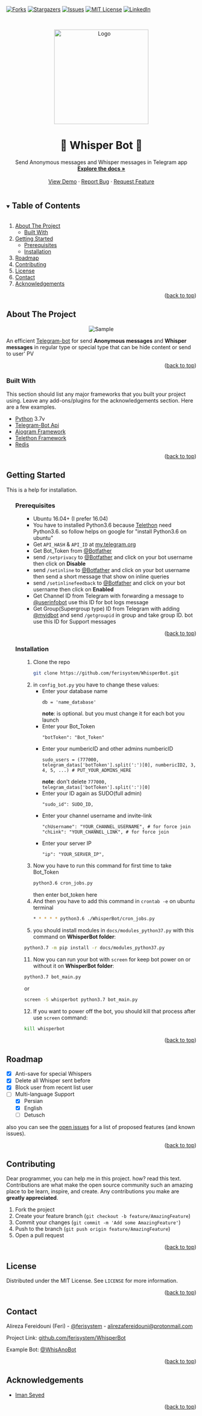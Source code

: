 <a name="readme-top"></a>
<!-- PROJECT SHIELDS -->
[![Forks][forks-shield]][forks-url]
[![Stargazers][stars-shield]][stars-url]
[![Issues][issues-shield]][issues-url]
[![MIT License][license-shield]][license-url]
[![LinkedIn][linkedin-shield]][linkedin-url]


<!-- PROJECT LOGO -->
<br />
<p align="center">
  <a href="https://github.com/ferisystem/WhisperBot">
    <img src="https://raw.githubusercontent.com/ferisystem/ferisystem/files/files/whisperbot/logo.jpg" alt="Logo" width="250" height="250">
  </a>

  <h1 align="center">💌 Whisper Bot 💬</h3>

  <p align="center">
    Send Anonymous messages and Whisper messages in Telegram app
    <br />
    <a href="#getting-started"><strong>Explore the docs »</strong></a>
    <br />
    <br />
    <a href="https://telegram.me/WhisAnoBot">View Demo</a>
    ·
    <a href="https://github.com/ferisystem/WhisperBot/issues">Report Bug</a>
    ·
    <a href="https://github.com/ferisystem/WhisperBot/issues">Request Feature</a>
  </p>
</p>



<!-- TABLE OF CONTENTS -->
<details open="open">
  <summary><h2 style="display: inline-block">Table of Contents</h2></summary>
  <ol>
    <li>
      <a href="#about-the-project">About The Project</a>
      <ul>
        <li><a href="#built-with">Built With</a></li>
      </ul>
    </li>
    <li>
      <a href="#getting-started">Getting Started</a>
      <ul>
        <li><a href="#prerequisites">Prerequisites</a></li>
        <li><a href="#installation">Installation</a></li>
      </ul>
    </li>
    <li><a href="#roadmap">Roadmap</a></li>
    <li><a href="#contributing">Contributing</a></li>
    <li><a href="#license">License</a></li>
    <li><a href="#contact">Contact</a></li>
    <li><a href="#acknowledgements">Acknowledgements</a></li>
  </ol>
</details>
<p align="right">(<a href="#readme-top">back to top</a>)</p>

<!-- ABOUT THE PROJECT -->
## About The Project

<p align="center">
<img src="https://raw.githubusercontent.com/ferisystem/ferisystem/files/files/whisperbot/Capture.JPG" alt="Sample" align="center">
</p>

An efficient [Telegram-bot](https://core.telegram.org/bots/api) for send **Anonymous messages** and **Whisper messages** in regular type or special type that can be hide content or send to user' PV
<p align="right">(<a href="#readme-top">back to top</a>)</p>


### Built With

This section should list any major frameworks that you built your project using. Leave any add-ons/plugins for the acknowledgements section. Here are a few examples.
* [Python](https://python.org) 3.7v
* [Telegram-Bot Api](https://core.telegram.org/bots/api)
* [Aiogram Framework](https://github.com/aiogram/aiogram)
* [Telethon Framework](https://github.com/LonamiWebs/Telethon)
* [Redis](https://github.com/andymccurdy/redis-py)
<p align="right">(<a href="#readme-top">back to top</a>)</p>


<!-- GETTING STARTED -->
## Getting Started

This is a help for installation.

<ul>

### Prerequisites

<ul>

* Ubuntu 16.04+ (I prefer 16.04)
* You have to installed Python3.6 because [Telethon](https://github.com/LonamiWebs/Telethon) need Python3.6. so follow helps on google for "install Python3.6 on ubuntu"
* Get ```API_HASH``` & ```API_ID``` at [my.telegram.org](https://my.telegram.org/)
* Get Bot_Token from [@Botfather](https://telegram.me/botfather)
* send ```/setprivacy``` to [@Botfather](https://telegram.me/botfather) and click on your bot username then click on **Disable**
* send ```/setinline``` to [@Botfather](https://telegram.me/botfather) and click on your bot username then send a short message that show on inline queries
* send ```/setinlinefeedback``` to [@Botfather](https://telegram.me/botfather) and click on your bot username then click on **Enabled**
* Get Channel ID from Telegram with forwarding a message to [@userinfobot](https://telegram.me/userinfobot) use this ID for bot logs message
* Get Group(Supergroup type) ID from Telegram with adding [@myidbot](https://telegram.me/myidbot) and send ```/getgroupid``` in group and take group ID. bot use this ID for Support messages
</ul>
<p align="right">(<a href="#readme-top">back to top</a>)</p>



### Installation

<ul>

1. Clone the repo
   ```sh
   git clone https://github.com/ferisystem/WhisperBot.git
   ```
2. in `config_bot.py` you have to change these values:
     - Enter your database name
       ```PY
       db = 'name_database'
       ```
       **note**: is optional. but you must change it for each bot you launch
     - Enter your Bot_Token
       ```PY
       "botToken": "Bot_Token"
       ```
    - Enter your numbericID and other admins numbericID
       ```PY
       sudo_users = (777000, telegram_datas['botToken'].split(':')[0], numbericID2, 3, 4, 5, ...) # PUT_YOUR_ADMINS_HERE
       ```
       **note**: don't delete ```777000, telegram_datas['botToken'].split(':')[0]```
    - Enter your ID again as SUDO(full admin)
       ```PY
       "sudo_id": SUDO_ID,
       ```
    - Enter your channel username and invite-link
       ```PY
       "chUsername": "YOUR_CHANNEL_USERNAME", # for force join
       "chLink": "YOUR_CHANNEL_LINK", # for force join
       ```
    - Enter your server IP
       ```PY
       "ip": "YOUR_SERVER_IP",
       ```
8. Now you have to run this command for first time to take Bot_Token
   ```sh
   python3.6 cron_jobs.py
   ```
   then enter bot_token here
9. And then you have to add this command in `crontab -e` on ubuntu terminal
   ```sh
   * * * * * python3.6 ./WhisperBot/cron_jobs.py
   ```
10. you should install modules in `docs/modules_python37.py` with this command on **WhisperBot folder**:
   ```sh
   python3.7 -m pip install -r docs/modules_python37.py
   ```
11. Now you can run your bot with `screen` for keep bot power on or without it on **WhisperBot folder**:
   ```sh
   python3.7 bot_main.py
   ```
   or
   ```sh
   screen -S whisperbot python3.7 bot_main.py
   ```
12. If you want to power off the bot, you should kill that process after use `screen` command:
   ```sh
   kill whisperbot
   ```


</ul>
</ul>
<p align="right">(<a href="#readme-top">back to top</a>)</p>



<!-- ROADMAP -->
## Roadmap

- [x] Anti-save for special Whispers
- [x] Delete all Whisper sent before
- [x] Block user from recent list user
- [ ] Multi-language Support
    - [x] Persian
    - [x] English
    - [ ] Detusch

also you can see the [open issues](https://github.com/ferisystem/WhisperBot/issues) for a list of proposed features (and known issues).
<p align="right">(<a href="#readme-top">back to top</a>)</p>



<!-- CONTRIBUTING -->
## Contributing

Dear programmer, you can help me in this project. how? read this text.
Contributions are what make the open source community such an amazing place to be learn, inspire, and create. Any contributions you make are **greatly appreciated**.

1. Fork the project
2. Create your feature branch (`git checkout -b feature/AmazingFeature`)
3. Commit your changes (`git commit -m 'Add some AmazingFeature'`)
4. Push to the branch (`git push origin feature/AmazingFeature`)
5. Open a pull request
<p align="right">(<a href="#readme-top">back to top</a>)</p>



<!-- LICENSE -->
## License

Distributed under the MIT License. See `LICENSE` for more information.
<p align="right">(<a href="#readme-top">back to top</a>)</p>



<!-- CONTACT -->
## Contact

Alireza Fereidouni (Feri) - [@ferisystem](https://telegram.me/ferisystem) - alirezafereidouni@protonmail.com

Project Link: [github.com/ferisystem/WhisperBot](https://github.com/ferisystem/WhisperBot)

Example Bot: [@WhisAnoBot](https://telegram.me/WhisAnoBot)
<p align="right">(<a href="#readme-top">back to top</a>)</p>



<!-- ACKNOWLEDGEMENTS -->
## Acknowledgements
* [Iman Seyed](https://github.com/mzd245)
<p align="right">(<a href="#readme-top">back to top</a>)</p>



<!-- MARKDOWN LINKS & IMAGES -->
[forks-shield]: https://img.shields.io/github/forks/ferisystem/WhisperBot.svg?style=for-the-badge
[forks-url]: https://github.com/ferisystem/WhisperBot/network/members
[stars-shield]: https://img.shields.io/github/stars/ferisystem/WhisperBot.svg?style=for-the-badge
[stars-url]: https://github.com/ferisystem/WhisperBot/stargazers
[issues-shield]: https://img.shields.io/github/issues/ferisystem/WhisperBot.svg?style=for-the-badge
[issues-url]: https://github.com/ferisystem/WhisperBot/issues
[license-shield]: https://img.shields.io/github/license/ferisystem/WhisperBot.svg?style=for-the-badge
[license-url]: https://github.com/ferisystem/WhisperBot/blob/main/LICENSE
[linkedin-shield]: https://img.shields.io/badge/-LinkedIn-black.svg?style=for-the-badge&logo=linkedin&colorB=555
[linkedin-url]: https://linkedin.com/in/alireza-fereidouni-852bb11b1
[product-screenshot]: img/screenshot.png
